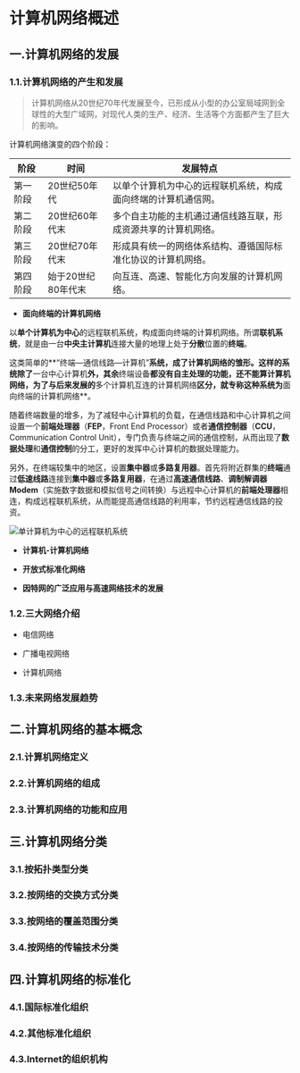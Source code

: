 # 计算机网络概述

## 一.计算机网络的发展

### 1.1.计算机网络的产生和发展

> 计算机网络从20世纪70年代发展至今，已形成从小型的办公室局域网到全球性的大型广域网，对现代人类的生产、经济、生活等个方面都产生了巨大的影响。

计算机网络演变的四个阶段：

| 阶段 |	时间  | 发展特点 |
| -------| ------| --- |
| 第一阶段	| 20世纪50年代	| 以单个计算机为中心的远程联机系统，构成面向终端的计算机通信网。|
| 第二阶段	| 20世纪60年代末	| 多个自主功能的主机通过通信线路互联，形成资源共享的计算机网络。|
| 第三阶段	| 20世纪70年代末	| 形成具有统一的网络体系结构、遵循国际标准化协议的计算机网络。|
| 第四阶段	| 始于20世纪80年代末	| 向互连、高速、智能化方向发展的计算机网络。|

- **面向终端的计算机网络**

​    以**单个计算机为中心**的远程联机系统，构成面向终端的计算机网络。所谓**联机系统**，就是由一台**中央主计算机**连接大量的地理上处于**分散**位置的**终端**。

​    这类简单的**“终端—通信线路—计算机”**系统，成了计算机网络的雏形。这样的系统除了**一台中心计算机**外，其余**终端设备**都没有自主处理的功能，还不能算计算机网络，为了与后来发展的**多个计算机互连的计算机网络**区分，就专称这种系统为**面向终端的计算机网络**。

​    随着终端数量的增多，为了减轻中心计算机的负载，在通信线路和中心计算机之间设置一个**前端处理器**（**FEP**，Front End Processor）或者**通信控制器**（**CCU**，Communication Control Unit），专门负责与终端之间的通信控制，从而出现了**数据处理**和**通信控制**的分工，更好的发挥中心计算机的数据处理能力。

​    另外，在终端较集中的地区，设置**集中器**或**多路复用器**。首先将附近群集的**终端**通过**低速线路**连接到**集中器**或**多路复用器**，在通过**高速通信线路**、**调制解调器Modem**（实施数字数据和模拟信号之间转换）与远程中心计算机的**前端处理器**相连，构成远程联机系统，从而能提高通信线路的利用率，节约远程通信线路的投资。

![单计算机为中心的远程联机系统](/images/单计算机远程联机系统.png"单计算机为中心的远程联机系统")

- **计算机-计算机网络**

 

- **开放式标准化网络**



- **因特网的广泛应用与高速网络技术的发展**




### 1.2.三大网络介绍

- 电信网络



- 广播电视网络



- 计算机网络



### 1.3.未来网络发展趋势

## 二.计算机网络的基本概念

### 2.1.计算机网络定义

### 2.2.计算机网络的组成

### 2.3.计算机网络的功能和应用

## 三.计算机网络分类

### 3.1.按拓扑类型分类

### 3.2.按网络的交换方式分类

### 3.3.按网络的覆盖范围分类

### 3.4.按网络的传输技术分类

## 四.计算机网络的标准化

### 4.1.国际标准化组织

### 4.2.其他标准化组织

### 4.3.Internet的组织机构

